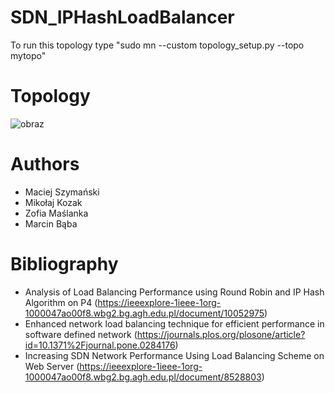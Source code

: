 # SDN_IPHashLoadBalancer

To run this topology type "sudo mn --custom topology_setup.py --topo mytopo"

# Topology
![obraz](https://github.com/user-attachments/assets/24b4f6ee-8b3f-4051-ac7d-51ecd707c693)

# Authors
- Maciej Szymański
- Mikołaj Kozak
- Zofia Maślanka
- Marcin Bąba

# Bibliography
 - Analysis of Load Balancing Performance using Round Robin and IP Hash Algorithm on P4 (https://ieeexplore-1ieee-1org-1000047ao00f8.wbg2.bg.agh.edu.pl/document/10052975)
 - Enhanced network load balancing technique for efficient performance in software defined network (https://journals.plos.org/plosone/article?id=10.1371%2Fjournal.pone.0284176)
 - Increasing SDN Network Performance Using Load Balancing Scheme on Web Server (https://ieeexplore-1ieee-1org-1000047ao00f8.wbg2.bg.agh.edu.pl/document/8528803)
